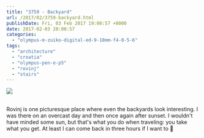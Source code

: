 ```yaml
---
title: "3759 - Backyard"
url: /2017/02/3759-backyard.html
publishDate: Fri, 03 Feb 2017 19:00:57 +0000
date: 2017-02-03 20:00:57
categories: 
  - "olympus-m-zuiko-digital-ed-9-18mm-f4-0-5-6"
tags: 
  - "architecture"
  - "croatia"
  - "olympus-pen-e-p5"
  - "rovinj"
  - "stairs"
---
```

<div class="container">
<div class="center"><a target="_blank" href="https://d25zfm9zpd7gm5.cloudfront.net/1200x1200/2016/20160801_133437_lr.jpg"><img class="webfeedsFeaturedVisual" src="https://d25zfm9zpd7gm5.cloudfront.net/0600x0600/2016/20160801_133437_lr.jpg" /></a></div>
</div>
<br />

Rovinj is one picturesque place where even the backyards look interesting. I was there on an overcast day and then once again after sunset. I wouldn't have minded some sun, but that's what you do when traveling: you take what you get. At least I can come back in three hours if I want to 🙂
